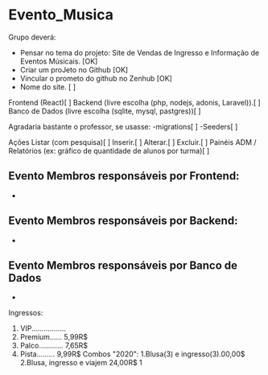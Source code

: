# Evento_Musica
Grupo deverá: 

- Pensar no tema do projeto: Site de Vendas de Ingresso e Informação de Eventos Músicais.
 [OK] 
- Criar um proJeto no Github
 [OK] 
- Vincular o prometo do github no Zenhub 
 [OK] 
- Nome do site. 
 [  ] 

Frontend (React)[  ]
Backend (livre escolha (php, nodejs, adonis, Laravel)).[  ]
Banco de Dados (livre escolha (sqlite, mysql, pastgres))[  ]

Agradaria bastante o professor, se usasse: 
    -migrations[  ]
    -Seeders[  ]

Ações
    Listar (com pesquisa)[  ]
    Inserir.[  ]
    Alterar.[  ]
    Excluir.[  ]
    Painéis ADM / Relatórios (ex: gráfico de quantidade de alunos por turma)[  ]


Evento
 Membros responsáveis por 
Frontend:
-
-
Evento Membros responsáveis por
Backend:
-
-
Evento Membros responsáveis por
Banco de Dados
-
-

Ingressos:
1. VIP.................  
2. Premium...... 5,99R$
4. Palco............ 7,65R$
5. Pista......... 9,99R$
Combos "2020":
1.Blusa(3) e ingresso(3).00,00$
2.Blusa, ingresso e viajem 24,00R$
1
